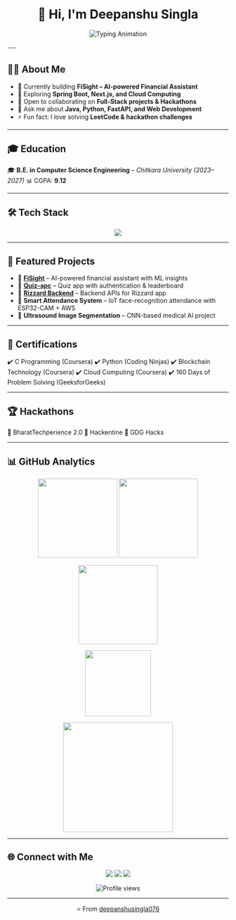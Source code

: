 # <h1 align="center">👋 Hi, I'm Deepanshu Singla</h1>

<p align="center">
  <img src="https://readme-typing-svg.herokuapp.com?font=Fira+Code&size=28&pause=1000&color=36BCF7&center=true&vCenter=true&width=700&lines=MERN+Stack+%26+Next.js+Developer+⚡;Problem+Solver+%F0%9F%A7%A0;Tech+Enthusiast+%F0%9F%94%A5;Open+Source+Contributor+%F0%9F%8C%90" alt="Typing Animation" />
</p>
---

## 👨‍💻 About Me

* 🔭 Currently building **FiSight – AI-powered Financial Assistant**
* 🌱 Exploring **Spring Boot, Next.js, and Cloud Computing**
* 👯 Open to collaborating on **Full-Stack projects & Hackathons**
* 💬 Ask me about **Java, Python, FastAPI, and Web Development**
* ⚡ Fun fact: I love solving **LeetCode & hackathon challenges**

---

## 🎓 Education

🎓 **B.E. in Computer Science Engineering** – *Chitkara University (2023–2027)*
📊 CGPA: **9.12**

---

## 🛠️ Tech Stack

<p align="center">
  <img src="https://skillicons.dev/icons?i=java,python,cpp,c,js,ts,spring,react,nextjs,fastapi,git,github,docker,aws,mysql,postgres" />
</p>

---

## 🚀 Featured Projects

* 🔹 [**FiSight**](https://github.com/deepanshusingla076/FiSight) – AI-powered financial assistant with ML insights
* 🔹 [**Quiz-apc**](https://github.com/deepanshusingla076/Quiz-apc) – Quiz app with authentication & leaderboard
* 🔹 [**Rizzard Backend**](https://github.com/deepanshusingla076/rizzard_backend) – Backend APIs for Rizzard app
* 🔹 **Smart Attendance System** – IoT face-recognition attendance with ESP32-CAM + AWS
* 🔹 **Ultrasound Image Segmentation** – CNN-based medical AI project

---

## 🏅 Certifications

✔️ C Programming (Coursera)
✔️ Python (Coding Ninjas)
✔️ Blockchain Technology (Coursera)
✔️ Cloud Computing (Coursera)
✔️ 160 Days of Problem Solving (GeeksforGeeks)

---

## 🏆 Hackathons

🏅 BharatTechperience 2.0
🏅 Hackentine
🏅 GDG Hacks

---

## 📊 GitHub Analytics

<p align="center">
  <img src="https://github-readme-stats.vercel.app/api?username=deepanshusingla076&show_icons=true&theme=radical&count_private=true" height="180em"/>
  <img src="https://github-readme-stats.vercel.app/api/top-langs/?username=deepanshusingla076&layout=compact&theme=radical" height="180em"/>
</p>

<p align="center">
  <img src="https://streak-stats.demolab.com?user=deepanshusingla076&theme=radical" height="180em"/>
</p>

<p align="center">
  <img src="https://github-profile-trophy.vercel.app/?username=deepanshusingla076&theme=radical&margin-w=5&no-frame=false" height="150em"/>
</p>

<p align="center">
  <img src="https://github-readme-activity-graph.vercel.app/graph?username=deepanshusingla076&theme=react-dark&hide_border=false" height="250em"/>
</p>

---

## 🌐 Connect with Me

<p align="center">
  <a href="https://www.linkedin.com/in/deepanshu-singla-519057335"><img src="https://img.shields.io/badge/LinkedIn-Deepanshu%20Singla-blue?style=for-the-badge&logo=linkedin" /></a>
  <a href="mailto:deepanshusingla0076@gmail.com"><img src="https://img.shields.io/badge/Email-deepanshusingla0076%40gmail.com-red?style=for-the-badge&logo=gmail" /></a>
  <a href="#"><img src="https://img.shields.io/badge/Portfolio-Coming%20Soon-orange?style=for-the-badge&logo=firefox" /></a>
</p>

<p align="center">
  <img src="https://komarev.com/ghpvc/?username=deepanshusingla076&label=Profile%20Views&color=blueviolet&style=for-the-badge" alt="Profile views" />
</p>

---

<p align="center">⭐ From <a href="https://github.com/deepanshusingla076">deepanshusingla076</a></p>
